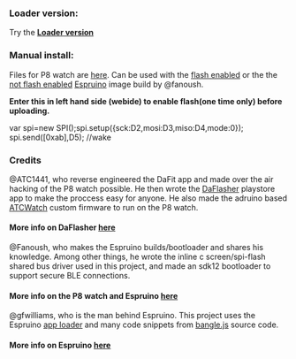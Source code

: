 ### Loader version:

Try the [**Loader version**](https://enaon.github.io/eucWatch/p8.html)

### Manual install:

Files for P8 watch are [here](https://github.com/enaon/eucWatch/tree/main/P8).  Can be used with the [flash enabled](https://github.com/fanoush/ds-d6/blob/master/espruino/DFU/P8/espruino_2v07.60_p8_SDK11_SD20_SPIFLASH.zip) or the  the [not flash enabled](https://github.com/fanoush/ds-d6/blob/master/espruino/DFU/P8/espruino_2v07.60_p8_SDK11_SD20.zip) [Espruino](https://www.espruino.com/) image build by @fanoush. 

**Enter this in left hand side (webide) to enable flash(one time only) before uploading.** 

var spi=new SPI();spi.setup({sck:D2,mosi:D3,miso:D4,mode:0}); spi.send([0xab],D5);  //wake


### Credits

@ATC1441, who reverse engineered the DaFit app and made over the air hacking of the P8 watch possible. He then wrote the [DaFlasher](https://play.google.com/store/apps/details?id=com.atcnetz.paatc.patc&gl=US) playstore app to make the proccess easy for anyone. He also made the adruino based [ATCWatch](https://github.com/atc1441/ATCwatch) custom firmware to run on the P8 watch.
#### More info on DaFlasher [here](https://github.com/atc1441/DaFlasherFiles)


@Fanoush, who makes the Espruino builds/bootloader and shares his knowledge. Among other things, he wrote the inline c screen/spi-flash shared bus driver used in this project, and made an sdk12 bootloader to support secure BLE connections. 
#### More info on the P8 watch and Espruino [here](https://github.com/fanoush/ds-d6/tree/master/espruino/DFU/P8)


@gfwilliams, who is the man behind Espruino. This project uses the Espruino [app loader](https://github.com/espruino/EspruinoApps) and many code snippets from [bangle.js](https://github.com/espruino/BangleApps) source code.
#### More info on Espruino [here](https://www.espruino.com/)
